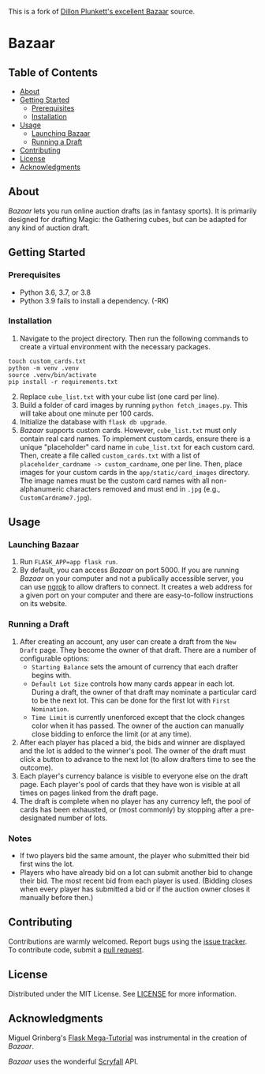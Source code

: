 This is a fork of [Dillon Plunkett's excellent Bazaar](https://github.com/dillonplunkett/bazaar) source.

<!-- omit in TOC -->
# Bazaar

<!-- omit in TOC -->
## Table of Contents
- [About](#about)
- [Getting Started](#getting-started)
  - [Prerequisites](#prerequisites)
  - [Installation](#installation)
- [Usage](#usage)
  - [Launching Bazaar](#launching-bazaar)
  - [Running a Draft](#running-a-draft)
- [Contributing](#contributing)
- [License](#license)
- [Acknowledgments](#acknowledgments)

## About
_Bazaar_ lets you run online auction drafts (as in fantasy sports). It is primarily designed for drafting Magic: the Gathering cubes, but can be adapted for any kind of auction draft.

## Getting Started

### Prerequisites
- Python 3.6, 3.7, or 3.8
- Python 3.9 fails to install a dependency. (-RK)

### Installation
1. Navigate to the project directory. Then run the following commands to create a virtual environment with the necessary packages.
```
touch custom_cards.txt
python -m venv .venv
source .venv/bin/activate
pip install -r requirements.txt
```
2. Replace `cube_list.txt` with your cube list (one card per line).
3. Build a folder of card images by running `python fetch_images.py`. This will take about one minute per 100 cards. 
4. Initialize the database with `flask db upgrade`.
5. _Bazaar_ supports custom cards. However, `cube_list.txt` must only contain real card names. To implement custom cards, ensure there is a unique "placeholder" card name in `cube_list.txt` for each custom card. Then, create a file called `custom_cards.txt` with a list of `placeholder_cardname -> custom_cardname`, one per line. Then, place images for your custom cards in the `app/static/card_images` directory. The image names must be the custom card names with all non-alphanumeric characters removed and must end in `.jpg` (e.g., `CustomCardname7.jpg`).
## Usage
### Launching Bazaar
1. Run `FLASK_APP=app flask run`.
2. By default, you can access _Bazaar_ on port 5000. If you are running _Bazaar_ on your computer and not a publically accessible server, you can use [ngrok][ngrok] to allow drafters to connect. It creates a web address for a given port on your computer and there are easy-to-follow instructions on its website.
### Running a Draft
1. After creating an account, any user can create a draft from the `New Draft` page. They become the owner of that draft. There are a number of configurable options:  
   - `Starting Balance` sets the amount of currency that each drafter begins with.
   - `Default Lot Size` controls how many cards appear in each lot. During a draft, the owner of that draft may nominate a particular card to be the next lot. This can be done for the first lot with `First Nomination`.
   - `Time Limit` is currently unenforced except that the clock changes color when it has passed. The owner of the auction can manually close bidding to enforce the limit (or at any time).
2. After each player has placed a bid, the bids and winner are displayed and the lot is added to the winner's pool. The owner of the draft must click a button to advance to the next lot (to allow drafters time to see the outcome).
3. Each player's currency balance is visible to everyone else on the draft page. Each player's pool of cards that they have won is visible at all times on pages linked from the draft page.
4. The draft is complete when no player has any currency left, the pool of cards has been exhausted, or (most commonly) by stopping after a pre-designated number of lots.
### Notes
- If two players bid the same amount, the player who submitted their bid first wins the lot. 
- Players who have already bid on a lot can submit another bid to change their bid. The most recent bid from each player is used. (Bidding closes when every player has submitted a bid or if the auction owner closes it manually before then.)

## Contributing
Contributions are warmly welcomed. Report bugs using the [issue tracker][issues]. To contribute code, submit a [pull request][pull_requests].

## License
Distributed under the MIT License. See [LICENSE](LICENSE) for more information.

## Acknowledgments
Miguel Grinberg's [Flask Mega-Tutorial][mega_tutorial] was instrumental in the creation of _Bazaar_.

_Bazaar_ uses the wonderful [Scryfall](https://scryfall.com/) API.


[issues]: https://github.com/dillonplunkett/bazaar/issues
[pull_requests]: https://help.github.com/en/github/collaborating-with-issues-and-pull-requests/about-pull-requests
[mega_tutorial]: https://courses.miguelgrinberg.com/p/flask-mega-tutorial
[ngrok]: https://ngrok.com
